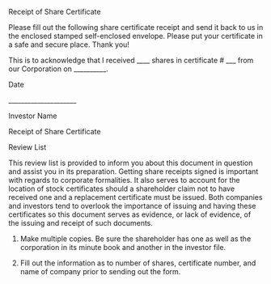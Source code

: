 Receipt of Share Certificate

Please fill out the following share certificate receipt and send it back
to us in the enclosed stamped self-enclosed envelope. Please put your
certificate in a safe and secure place. Thank you!

This is to acknowledge that I received \_\_\_\_ shares in certificate \#
\_\_\_ from our Corporation on \_\_\_\_\_\_\_\_\_\_.

Date

\_\_\_\_\_\_\_\_\_\_\_\_\_\_\_\_\_\_\_\_\_

Investor Name

Receipt of Share Certificate

Review List

This review list is provided to inform you about this document in
question and assist you in its preparation. Getting share receipts
signed is important with regards to corporate formalities. It also
serves to account for the location of stock certificates should a
shareholder claim not to have received one and a replacement certificate
must be issued. Both companies and investors tend to overlook the
importance of issuing and having these certificates so this document
serves as evidence, or lack of evidence, of the issuing and receipt of
such documents.

1.  Make multiple copies. Be sure the shareholder has one as well as the
    corporation in its minute book and another in the investor file.

2.  Fill out the information as to number of shares, certificate number,
    and name of company prior to sending out the form.

